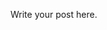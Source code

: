 <!-- 
.. title: Laying Out Powerpoint Presentations Using Outlines In Microsoft Word
.. slug: laying-out-powerpoint-presentations-using-outlines-in-microsoft-word
.. date: 2015-08-31 20:11:51 UTC-04:00
.. tags: draft
.. category: 
.. link: 
.. description: 
.. type: text
-->

Write your post here.
